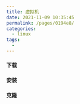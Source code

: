 ```yaml
---
title: 虚拟机
date: 2021-11-09 10:35:45
permalink: /pages/0194e8/
categories:
  - linux
tags:
  - 
---
```

#### 下载
#### 安装
#### 克隆
